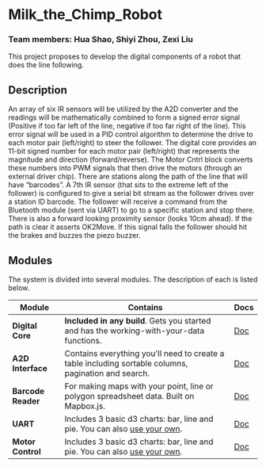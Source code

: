 # Milk_the_Chimp_Robot
### Team members: Hua Shao, Shiyi Zhou, Zexi Liu

This project proposes to develop the digital components of a robot that does the line following.

## Description
An array of six IR sensors will be utilized by the A2D converter and the readings will be
mathematically combined to form a signed error signal (Positive if too far left of the line, negative if too
far right of the line). This error signal will be used in a PID control algorithm to determine the drive to
each motor pair (left/right) to steer the follower. The digital core provides an 11-bit signed number
for each motor pair (left/right) that represents the magnitude and direction (forward/reverse). The
Motor Cntrl block converts these numbers into PWM signals that then drive the motors (through an
external driver chip). There are stations along the path of the line that will have “barcodes”. A 7th IR
sensor (that sits to the extreme left of the follower) is configured to give a serial bit stream as the
follower drives over a station ID barcode. The follower will receive a command from the Bluetooth
module (sent via UART) to go to a specific station and stop there. There is also a forward looking
proximity sensor (looks 10cm ahead). If the path is clear it asserts OK2Move. If this signal falls the
follower should hit the brakes and buzzes the piezo buzzer.

## Modules

The system is divided into several modules. The description of each is listed below.


| Module              | Contains                                                                                            | Docs                         |
| ------------------- | --------------------------------------------------------------------------------------------------- | ---------------------------- |
| **Digital Core**  | **Included in any build**. Gets you started and has the working-with-your-data functions.           | [Doc](./docs/sheetsee-core.md)   |
| **A2D Interface** | Contains everything you'll need to create a table including sortable columns, pagination and search.| [Doc](./docs/sheetsee-tables.md) |
| **Barcode Reader**| For making maps with your point, line or polygon spreadsheet data. Built on Mapbox.js.              | [Doc](./docs/sheetsee-maps.md)   |
| **UART** | Includes 3 basic d3 charts: bar, line and pie. You can also [use your own](docs/custom-charts.md).  | [Doc](./docs/sheetsee-charts.md) |
| **Motor Control** | Includes 3 basic d3 charts: bar, line and pie. You can also [use your own](docs/custom-charts.md).  | [Doc](./docs/sheetsee-charts.md) |
